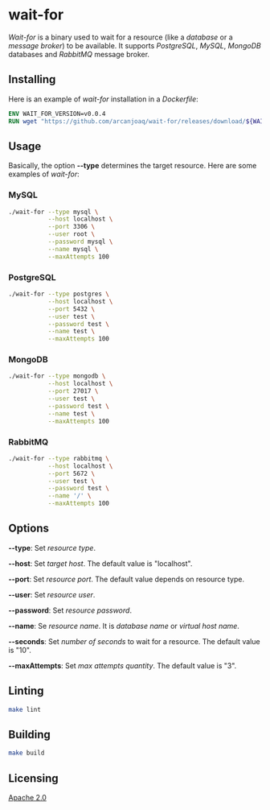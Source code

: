 # wait-for

_Wait-for_ is a binary used to wait for a resource (like a _database_ or a _message broker_) to be available. It supports _PostgreSQL_, _MySQL_, _MongoDB_ databases and _RabbitMQ_ message broker.

## Installing

Here is an example of _wait-for_ installation in a _Dockerfile_:

```dockerfile
ENV WAIT_FOR_VERSION=v0.0.4
RUN wget "https://github.com/arcanjoaq/wait-for/releases/download/${WAIT_FOR_VERSION}/wait-for" && chmod u+x wait-for
  ```

## Usage

Basically, the option **--type** determines the target resource. Here are some examples of _wait-for_:

### MySQL

```sh
./wait-for --type mysql \
           --host localhost \
           --port 3306 \
           --user root \
           --password mysql \
           --name mysql \
           --maxAttempts 100
```

### PostgreSQL

```sh
./wait-for --type postgres \
           --host localhost \
           --port 5432 \
           --user test \
           --password test \
           --name test \
           --maxAttempts 100
```

### MongoDB

```sh
./wait-for --type mongodb \
           --host localhost \
           --port 27017 \
           --user test \
           --password test \
           --name test \
           --maxAttempts 100
```

### RabbitMQ

```sh
./wait-for --type rabbitmq \
           --host localhost \
           --port 5672 \
           --user test \
           --password test \
           --name '/' \
           --maxAttempts 100
```

## Options

**--type**: Set _resource type_.

**--host**: Set _target host_. The default value is "localhost".

**--port**: Set _resource port_. The default value depends on resource type.

**--user**: Set _resource user_.

**--password**: Set _resource password_.

**--name**: Se _resource name_. It is _database name_ or _virtual host name_.

**--seconds**: Set _number of seconds_ to wait for a resource. The default value is "10".

**--maxAttempts**: Set _max attempts quantity_. The default value is "3".

## Linting

```sh
make lint
```

## Building

```sh
make build
```

## Licensing

[Apache 2.0](https://www.apache.org/licenses/LICENSE-2.0.html)
